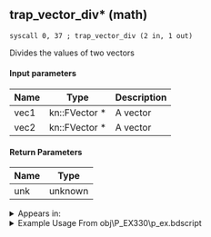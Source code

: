 ## trap_vector_div* (math)

`syscall 0, 37 ; trap_vector_div (2 in, 1 out)`

Divides the values of two vectors

#### Input parameters
| Name | Type | Description
|------|------|------------
| vec1   | kn::FVector *   | A vector
| vec2   | kn::FVector *   | A vector


#### Return Parameters
| Name | Type
|------|-----
| unk   | unknown   


<details>
	<summary>Appears in:</summary>
| filename | Entity (obj)
|----------|-------------
| obj\P_EX330\p_ex.bdscript       | ((P) Peter Pan)          

</details>

<details>
	<summary>Example Usage From obj\P_EX330\p_ex.bdscript</summary>
```
L7250:
 pushFromFSp 0
 gosub 48, L7443
 eqz 
 jz L7332
 pushFromPSp 16
 pushFromFSp 12
 pushFromPSpVal 32
 pushFromPSpVal 32
 fetchValue 12
 syscall 0, 36 ; trap_vector_mul (2 in, 1 out)
 memcpyToSp 16, 176
 pushFromPSp 176
 pushFromFSp 8
 pushFromPSp 160
 pushFromFSp 4
 syscall 0, 36 ; trap_vector_mul (2 in, 1 out)
 memcpyToSp 16, 192
 pushFromPSp 192
 pushFromFSpVal 12
 gosub 56, L7453
 pushFromPSp 16
 syscall 0, 3 ; trap_frametime (0 in, 1 out)
 gosub 48, L7747
 memcpyToSp 16, 176
 pushFromPSp 176
 pushFromFSp 12
 syscall 0, 5 ; trap_vector_sub (2 in, 1 out)
 memcpyToSp 16, 192
 pushFromPSp 192
 syscall 0, 3 ; trap_frametime (0 in, 1 out)
 syscall 0, 37 ; trap_vector_div (2 in, 1 out)
 memcpyToSp 16, 208
 pushFromPSp 208
 memcpyToSp 16, 160
 pushFromFSpVal 12
 syscall 0, 3 ; trap_frametime (0 in, 1 out)
 subf 
 popToSpVal 12
 jmp L7348
```
</details>

